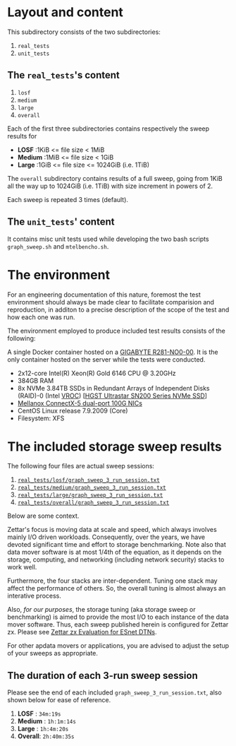# Layout and content

This subdirectory consists of the two subdirectories:

1. `real_tests`
2. `unit_tests`

## The `real_tests`'s content

1. `losf`
2. `medium`
3. `large`
4. `overall` 

Each of the first three subdirectories contains respectively the sweep
results for

* **LOSF**   :1KiB <= file size < 1MiB
* **Medium** :1MiB <= file size < 1GiB
* **Large**  :1GiB <= file size <= 1024GiB (i.e. 1TiB)

The `overall` subdirectory contains results of a full sweep, going
from 1KiB all the way up to 1024GiB (i.e. 1TiB) with size increment in
powers of 2.

Each sweep is repeated 3 times (default).

## The `unit_tests`' content

It contains misc unit tests used while developing the two bash scripts
`graph_sweep.sh` and `mtelbencho.sh`.

# The environment

For an engineering documentation of this nature, foremost the test
environment should always be made clear to facilitate comparision and
reproduction, in additon to a precise description of the scope of the
test and how each one was run. 

The environment employed to produce included test results consists of
the following:

A single Docker container hosted on a [GIGABYTE
R281-NO0-00](https://www.gigabyte.com/us/Rack-Server/R281-NO0-rev-400#ov).
It is the only container hosted on the server while the tests were
conducted.

* 2x12-core Intel(R) Xeon(R) Gold 6146 CPU @ 3.20GHz
* 384GB RAM
* 8x NVMe 3.84TB SSDs in Redundant Arrays of Independent Disks
  (RAID)-0 (Intel
  [VROC](https://intel.ly/2LbI0ns))
  [[HGST Ultrastar SN200 Series NVMe SSD](https://bit.ly/2Msf23H)]
* [Mellanox ConnectX-5 dual-port 100G NICs](https://bit.ly/383r9fK)
* CentOS Linux release 7.9.2009 (Core)
* Filesystem: XFS

# The included storage sweep results

The following four files are actual sweep sessions:

1. [`real_tests/losf/graph_sweep_3_run_session.txt`](real_tests/losf/graph_sweep_3_run_session.txt)
2. [`real_tests/medium/graph_sweep_3_run_session.txt`](real_tests/medium/graph_sweep_3_run_session.txt)
3. [`real_tests/large/graph_sweep_3_run_session.txt`](real_tests/large/graph_sweep_3_run_session.txt)
4. [`real_tests/overall/graph_sweep_3_run_session.txt`](real_tests/overall/graph_sweep_3_run_session.txt)

Below are some context.

Zettar's focus is moving data at scale and speed, which always
involves mainly I/O driven workloads. Consequently, over the years, we
have devoted significant time and effort to storage benchmarking. Note
also that data mover software is at most 1/4th of the equation, as it
depends on the storage, computing, and networking (including network
security) stacks to work well.

Furthermore, the four stacks are inter-dependent. Tuning one stack may
affect the performance of others. So, the overall tuning is almost
always an interative process.  

Also, *for our purposes*, the storage tuning (aka storage sweep or
benchmarking) is aimed to provide the most I/O to each instance of the
data mover software. Thus, each sweep published herein is configured
for Zettar zx. Please see [Zettar zx Evaluation for ESnet
DTNs](https://www.es.net/assets/Uploads/zettar-zx-dtn-report.pdf).

For other apdata movers or applications, you are advised to adjust the
setup of your sweeps as appropriate.

## The duration of each 3-run sweep session

Please see the end of each included `graph_sweep_3_run_session.txt`,
also shown below for ease of reference.

1. **LOSF**   : `34m:19s`
2. **Medium** : `1h:1m:14s`
3. **Large**  : `1h:4m:20s`
4. **Overall**: `2h:40m:35s`
